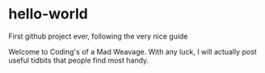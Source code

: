 # hello-world
First github project ever, following the very nice guide

Welcome to Coding's of a Mad Weavage. With any luck, I will actually post useful tidbits that people find most handy.
